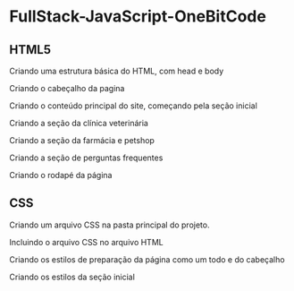 # FullStack-JavaScript-OneBitCode

## HTML5

Criando uma estrutura básica do HTML, com head e body

Criando o cabeçalho da pagina

Criando o conteúdo principal do site, começando pela seção inicial

Criando a seção da clínica veterinária

Criando a seção da farmácia e petshop

Criando  a seção de perguntas frequentes

Criando o rodapé da página

## CSS

Criando um arquivo CSS na pasta principal do projeto.

Incluindo  o arquivo CSS no arquivo HTML

Criando os estilos de preparação da página como um todo e do cabeçalho

Criando os estilos da seção inicial

